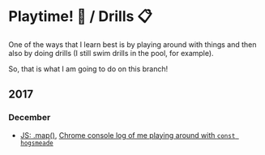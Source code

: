 # Playtime! 🎳 / Drills 📋

One of the ways that I learn best is by playing around with things and then also by doing drills (I still swim drills in the pool, for example). 

So, that is what I am going to do on this branch! 

## 2017

### December

* [JS: .map()](javascript-map.html), [Chrome console log of me playing around with `const hogsmeade`](jsmap-hogsmeade.txt)
